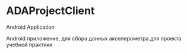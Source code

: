 # ADAProjectClient

Android Application

Android приложение, для сбора данных акселерометра для проекта учебной практики
